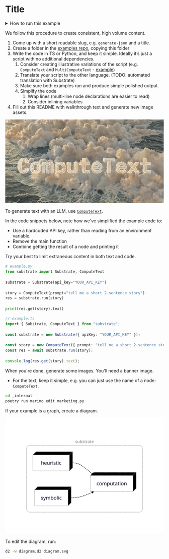 # Title

<details>
    <summary>How to run this example</summary>

```bash
# Set your API key as an environment variable.
export SUBSTRATE_API_KEY=ENTER_YOUR_KEY

# Run the TypeScript example
cd typescript                   # Navigate to the typescript example
npm install                     # Install dependencies
ts-node example.ts              # Run the example

# Run the Python example
# Note: First install dependencies in the root examples directory.
cd python                       # Navigate to the python example
poetry run python example.py    # Run the example
```

</details>

We follow this procedure to create consistent, high volume content.

1. Come up with a short readable slug, e.g. `generate-json` and a title.
2. Create a folder in the [examples repo](https://github.com/SubstrateLabs/examples), copying this folder
3. Write the code in TS or Python, and keep it simple. Ideally it’s just a script with no additional dependencies. 
    1. Consider creating illustrative variations of the script (e.g. `ComputeText` and `MultiComputeText` - [example](https://github.com/SubstrateLabs/examples/tree/main/basics/generate-text))
    2. Translate your script to the other language. (TODO: automated translation with Substrate)
    3. Make sure both examples run and produce simple polished output.
    4. Simplify the code
        1. Wrap lines (multi-line node declarations are easier to read)
        2. Consider inlining variables
4. Fill out this README with walkthrough text and generate new image assets.

![hero](hero.png)

To generate text with an LLM, use [`ComputeText`](https://www.substrate.run/nodes#ComputeText).

In the code snippets below, note how we've simplified the example code to:

- Use a hardcoded API key, rather than reading from an environment variable.
- Remove the main function
- Combine getting the result of a node and printing it

Try your best to limit extraneous content in both text and code.

```python Python
# example.py
from substrate import Substrate, ComputeText

substrate = Substrate(api_key="YOUR_API_KEY")

story = ComputeText(prompt="tell me a short 2-sentence story")
res = substrate.run(story)

print(res.get(story).text)
```

```typescript TypeScript
// example.ts
import { Substrate, ComputeText } from "substrate";

const substrate = new Substrate({ apiKey: "YOUR_API_KEY" });

const story = new ComputeText({ prompt: "tell me a short 2-sentence story" });
const res = await substrate.run(story);

console.log(res.get(story).text);
```

When you're done, generate some images. You'll need a banner image.

- For the text, keep it simple, e.g. you can just use the name of a node: `ComputeText`.

```bash
cd _internal
poetry run marimo edit marketing.py
```

If your example is a graph, create a diagram.

![diagram](diagram.svg)


To edit the diagram, run:

```bash
d2 -w diagram.d2 diagram.svg
```
